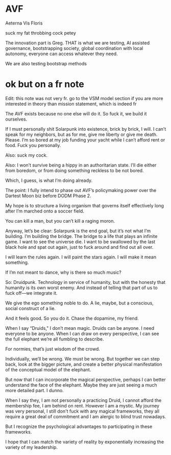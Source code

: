 # AVF
Aeterna Vis Floris


suck my fat throbbing cock petey

The innovation part is Greg. THAT is what we are testing, AI assisted governance, bootstrapping society, global coordination with local autonomy, everyone can access whatever they need.

We are also testing bootstrap methods

# ok but on a fr note
Edit: this note was not very fr. go to the VSM model section if you are more interested in theory than mission statement, which is indeed fr

The AVF exists because no one else will do it. So fuck it, we build it ourselves.

If I must personally shit Solarpunk into existence, brick by brick, I will. I can’t speak for my neighbors, but as for me, give me liberty or give me death. Please. I’m so bored at my job funding your yacht while I can’t afford rent or food. Fuck you personally.

Also: suck my cock.

Also: I won’t survive being a hippy in an authoritarian state. I’ll die either from boredom, or from doing something reckless to be not bored.

Which, I guess, is what I’m doing already.

The point: I fully intend to phase out AVF’s policymaking power over the Dartest Moon biz before DODM Phase 2.

My hope is to structure a living organism that governs itself effectively long after I’m marched onto a soccer field.

You can kill a man, but you can’t kill a raging moron.

Anyway, let’s be clear: Solarpunk is the end goal, but it’s not what I’m building. I’m building the bridge. The bridge to a life that plays an infinite game. I want to see the universe die. I want to be swallowed by the last black hole and spat out again, just to fuck around and find out all over.

I will learn the rules again.
I will paint the stars again.
I will make it mean something.

If I’m not meant to dance, why is there so much music?

So: Druidpunk. Technology in service of humanity, but with the honesty that humanity is its own worst enemy. And instead of telling that part of us to fuck off—we integrate it.

We give the ego something noble to do. A lie, maybe, but a conscious, social construct of a lie.

And it feels good. So you do it. Chase the dopamine, my friend.

When I say “Druids," I don’t mean magic. Druids can be anyone. I need everyone to be anyone. When I can draw on every perspective, I can see the full elephant we’re all fumbling to describe.

For normies, that’s just wisdom of the crowd.

Individually, we’ll be wrong. We must be wrong. But together we can step back, look at the bigger picture, and create a better physical manifestation of the conceptual model of the elephant.

But now that I can incorporate the magical perspective, perhaps I can better understand the face of the elephant. Maybe they are just seeing a much more detailed part. I dunno.

When I say they, I am not personally a practicing Druid, I cannot afford the membership fee, I am behind on rent. However I am a mystic. My journey was very personal, I still don't fuck with any magical frameworks, they all require a great deal of commitment and I am alergic to blind trust nowadays.

But I recognize the psychological advantages to participating in these frameworks.

I hope that I can match the variety of reality by exponentially increasing the variety of my leadership.